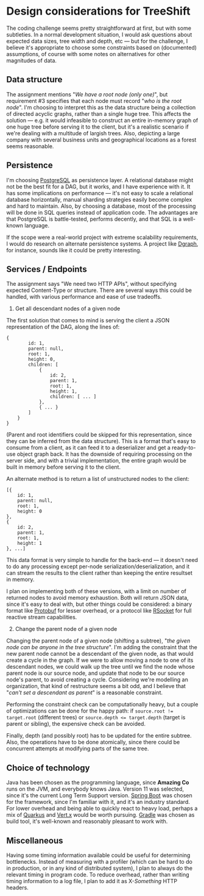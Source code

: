 # Design considerations for TreeShift

The coding challenge seems pretty straightforward at first, but with some subtleties. In a normal development
situation, I would ask questions about expected data sizes, tree width and depth, etc — but for the
challenge, I believe it's appropriate to choose some constraints based on (documented) assumptions, of course
with some notes on alternatives for other magnitudes of data.

## Data structure

The assignment mentions "*We have a root node (only one)*", but requirement #3 specifies that each node must
record "*who is the root node*". I'm choosing to interpret this as the data structure being a collection of
directed acyclic graphs, rather than a single huge tree. This affects the solution — e.g. it would infeasible
to construct an entire in-memory graph of one huge tree before serving it to the client, but it's a realistic
scenario if we're dealing with a multitude of largish trees. Also, depicting a large company with several
business units and geographical locations as a forest seems reasonable.

## Persistence

I'm choosing [PostgreSQL](https://spring.io/projects/spring-boot) as persistence layer. A relational database
might not be the best fit for a DAG, but it works, and I have experience with it. It has some implications on
performance — it's not easy to scale a relational database horizontally, manual sharding strategies easily
become complex and hard to maintain. Also, by choosing a database, most of the processing will be done in SQL
queries instead of application code. The advantages are that PostgreSQL is battle-tested, performs decently,
and that SQL is a well-known language.

If the scope were a real-world project with extreme scalability requirements, I would do research on alternate
persistence systems. A project like [Dgraph](https://dgraph.io/), for instance, sounds like it could be pretty
interesting.

## Services / Endpoints

The assignment says "We need two HTTP APIs", without specifying expected Content-Type or structure. There are
several ways this could be handled, with various performance and ease of use tradeoffs.

1. Get all descendant nodes of a given node

The first solution that comes to mind is serving the client a JSON representation of the DAG, along the lines
of:
```
{
		id: 1,
		parent: null,
		root: 1,
		height: 0,
		children: [
			{
				id: 2,
				parent: 1,
				root: 1,
				height: 1,
				children: [ ... ]
			},
			{ ... }
		]
	}
}
```
(Parent and root identifiers could be skipped for this representation, since they can be inferred from the
data structure). This is a format that's easy to consume from a client, as it can feed it to a deserializer
and get a ready-to-use object graph back. It has the downside of requiring processing on the server side, and
with a trivial implementation, the entire graph would be built in memory before serving it to the client.

An alternate method is to return a list of unstructured nodes to the client:
```
[{
	id: 1,
	parent: null,
	root: 1,
	height: 0
},
{
	id: 2,
	parent: 1,
	root: 1,
	height: 1
}, ...]
```

This data format is very simple to handle for the back-end — it doesn't need to do any processing except
per-node serialization/deserialization, and it can stream the results to the client rather than keeping the
entire resultset in memory. 

I plan on implementing both of these versions, with a limit on number of returned nodes to avoid memory
exhaustion. Both will return JSON data, since it's easy to deal with, but other things could be considered:
a binary format like [Protobuf](https://developers.google.com/protocol-buffers) for lesser overhead, or a
protocol like [RSocket](http://rsocket.io/) for full reactive stream capabilities.

2. Change the parent node of a given node

Changing the parent node of a given node (shifting a subtree), "*the given node can be anyone in the tree
structure*". I'm adding the constraint that the new parent node cannot be a descendant of the given node, as
that would create a cycle in the graph. If we were to allow moving a node to one of its descendant nodes,
we could walk up the tree until we find the node whose parent node is our source node, and update that node to
be our source node's parent, to avoid creating a cycle. Considering we're modelling an organization, that
kind of restructure seems a bit odd, and I believe that "*can't set a descendant as parent*" is a reasonable
constraint.

Performing the constraint check can be computationally heavy, but a couple of optimizations can be done for
the happy path: if `source.root != target.root` (different trees) or `source.depth <= target.depth` (target is
parent or sibling), the expensive check can be avoided.

Finally, depth (and possibly root) has to be updated for the entire subtree. Also, the operations have to be
done atomically, since there could be concurrent attempts at modifying parts of the same tree.

## Choice of technology

Java has been chosen as the programming language, since **Amazing Co** runs on the JVM, and everybody knows
Java. Version 11 was selected, since it's the current Long Term Support version.
[Spring Boot](https://spring.io/projects/spring-boot) was chosen for the framework, since I'm familiar with it,
and it's an industry standard. For lower overhead and being able to quickly react to heavy load, perhaps a
mix of [Quarkus](https://quarkus.io) and [Vert.x](https://vertx.io/) would be worth pursuing.
[Gradle](https://gradle.org/) was chosen as build tool, it's well-known and reasonably pleasant to work with.

## Miscellaneous

Having some timing information available could be useful for determining bottlenecks. Instead of measuring
with a profiler (which can be hard to do in production, or in any kind of distributed system), I plan to
always do the relevant timing in program code. To reduce overhead, rather than writing timing information to
a log file, I plan to add it as X-*Something* HTTP headers.

